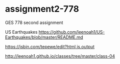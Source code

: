 # assignment2-778
GES 778 second assignment

US Earthquakes
https://github.com/leenoah1/US-Earthquakes/blob/master/README.md

https://jsbin.com/tepewe/edit?html,js,output

http://leenoah1.github.io/classes/tree/master/class-04

